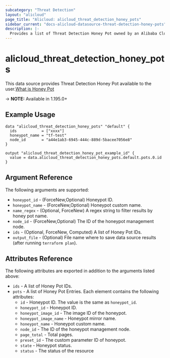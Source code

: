 ```yaml
---
subcategory: "Threat Detection"
layout: "alicloud"
page_title: "Alicloud: alicloud_threat_detection_honey_pots"
sidebar_current: "docs-alicloud-datasource-threat-detection-honey-pots"
description: |-
  Provides a list of Threat Detection Honey Pot owned by an Alibaba Cloud account.
---
```


# alicloud_threat_detection_honey_pots

This data source provides Threat Detection Honey Pot available to the user.[What is Honey Pot](https://www.alibabacloud.com/help/en/security-center/latest/api-doc-sas-2018-12-03-api-doc-createhoneypot)

-> **NOTE:** Available in 1.195.0+

## Example Usage

```
data "alicloud_threat_detection_honey_pots" "default" {
  ids           = ["xxxx"]
  honeypot_name = "tf-test"
  node_id       = "a44e1ab3-6945-444c-889d-5bacee7056e8"
}

output "alicloud_threat_detection_honey_pot_example_id" {
  value = data.alicloud_threat_detection_honey_pots.default.pots.0.id
}
```

## Argument Reference

The following arguments are supported:
* `honeypot_id` - (ForceNew,Optional) Honeypot ID.
* `honeypot_name` - (ForceNew,Optional) Honeypot custom name.
* `name_regex` - (Optional, ForceNew) A regex string to filter results by honey pot name.
* `node_id` - (ForceNew,Optional) The ID of the honeypot management node.
* `ids` - (Optional, ForceNew, Computed) A list of Honey Pot IDs.
* `output_file` - (Optional) File name where to save data source results (after running `terraform plan`).


## Attributes Reference

The following attributes are exported in addition to the arguments listed above:
* `ids` - A list of Honey Pot IDs.
* `pots` - A list of Honey Pot Entries. Each element contains the following attributes:
    * `id` - Honeypot ID. The value is the same as `honeypot_id`.
    * `honeypot_id` - Honeypot ID.
    * `honeypot_image_id` - The image ID of the honeypot.
    * `honeypot_image_name` - Honeypot mirror name.
    * `honeypot_name` - Honeypot custom name.
    * `node_id` - The ID of the honeypot management node.
    * `page_total` - Total pages.
    * `preset_id` - The custom parameter ID of honeypot.
    * `state` - Honeypot status.
    * `status` - The status of the resource
